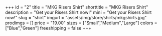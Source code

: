 +++
id = "2"
title = "MKG Risers Shirt"
shorttitle = "MKG Risers Shirt"
description = "Get your Risers Shirt now!"
mini = "Get your Risers Shirt now!"
slug = "shirt"
imgurl = "assets/img/store/shirts/mkgshirts.jpg"
prodimgs = []
price = "19.00"
sizes = ["Small","Medium","Large"]
colors = ["Blue","Green"]
freeshipping = false
+++